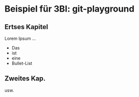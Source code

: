 # Beispiel für 3BI: git-playground
## Ertses Kapitel
Lorem Ipsum ...
- Das
- ist
- eine 
- Bullet-List

## Zweites Kap.
usw.
